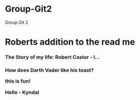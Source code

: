 # Group-Git2
Group Git 2



<h1>Roberts addition to the read me</h1>

<h3>The Story of my life: Robert Castor - I...<h3>



How does Darth Vader like his toast? 
















this is fun!

Hello - Kyndal



